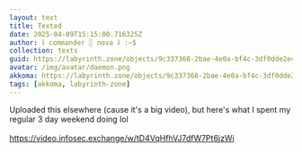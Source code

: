 ```yaml
---
layout: text
title: Texted
date: 2025-04-09T15:15:00.716325Z
author: ⸸ commander ░ nova ⸸ :~$
collection: texts
guid: https://labyrinth.zone/objects/9c337368-2bae-4e0a-bf4c-3df0dde2e4ac
avatar: /img/avatar/daemon.png
akkoma: https://labyrinth.zone/objects/9c337368-2bae-4e0a-bf4c-3df0dde2e4ac
tags: [akkoma, labyrinth-zone]
---
```


<p>Uploaded this elsewhere (cause it's a big video), but here's what I spent my regular 3 day weekend doing lol<br><br><a href="https://video.infosec.exchange/w/tD4VqHfhVJ7dfW7Pt6jzWi" rel="ugc">https://video.infosec.exchange/w/tD4VqHfhVJ7dfW7Pt6jzWi</a></p>